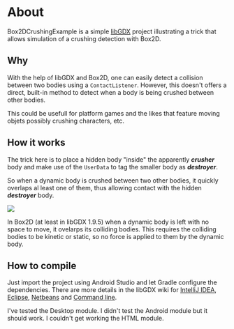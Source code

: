 About
=

Box2DCrushingExample is a simple [libGDX](https://github.com/libgdx/libgdx) project illustrating a trick that allows simulation of a crushing detection with Box2D.

Why
-

With the help of libGDX and Box2D, one can easily detect a collision between two bodies using a `ContactListener`. However, this doesn't offers a direct, built-in method to detect when a body is being crushed between other bodies.

This could be usefull for platform games and the likes that feature moving objets possibly crushing characters, etc.

How it works
-

The trick here is to place a hidden body "inside" the apparently ***crusher*** body and make use of the `UserData` to tag the smaller body as ***destroyer***.

So when a dynamic body is crushed between two other bodies, it quickly overlaps al least one of them, thus allowing contact with the hidden ***destroyer*** body.

![](https://molinan2.github.io/box2d-crushing-example/resource/box2d-crushing.png)

In Box2D (at least in libGDX 1.9.5) when a dynamic body is left with no space to move, it ovelarps its colliding bodies. This requires the colliding bodies to be kinetic or static, so no force is applied to them by the dynamic body.

How to compile
-

Just import the project using Android Studio and let Gradle configure the dependencies. There are more details in the libGDX wiki for [IntelliJ IDEA](https://github.com/libgdx/libgdx/wiki/Gradle-and-Intellij-IDEA), [Eclipse](https://github.com/libgdx/libgdx/wiki/Gradle-and-Eclipse), [Netbeans](https://github.com/libgdx/libgdx/wiki/Gradle-and-NetBeans) and [Command line](https://github.com/libgdx/libgdx/wiki/Gradle-on-the-Commandline).

I've tested the Desktop module. I didn't test the Android module but it should work. I couldn't get working the HTML module.